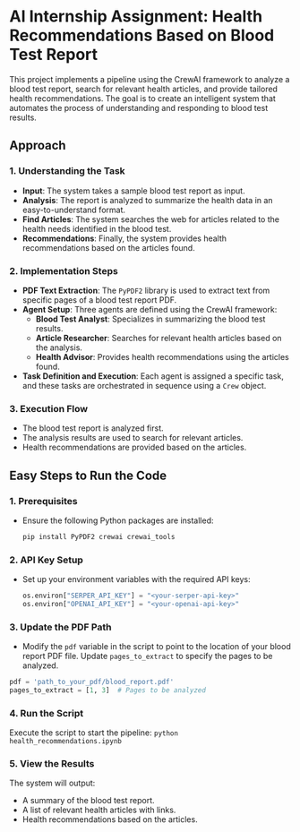 # AI Internship Assignment: Health Recommendations Based on Blood Test Report

This project implements a pipeline using the CrewAI framework to analyze a blood test report, search for relevant health articles, and provide tailored health recommendations. The goal is to create an intelligent system that automates the process of understanding and responding to blood test results.

## Approach

### 1. **Understanding the Task**
   - **Input**: The system takes a sample blood test report as input.
   - **Analysis**: The report is analyzed to summarize the health data in an easy-to-understand format.
   - **Find Articles**: The system searches the web for articles related to the health needs identified in the blood test.
   - **Recommendations**: Finally, the system provides health recommendations based on the articles found.

### 2. **Implementation Steps**
   - **PDF Text Extraction**: The `PyPDF2` library is used to extract text from specific pages of a blood test report PDF.
   - **Agent Setup**: Three agents are defined using the CrewAI framework:
     - **Blood Test Analyst**: Specializes in summarizing the blood test results.
     - **Article Researcher**: Searches for relevant health articles based on the analysis.
     - **Health Advisor**: Provides health recommendations using the articles found.
   - **Task Definition and Execution**: Each agent is assigned a specific task, and these tasks are orchestrated in sequence using a `Crew` object.

### 3. **Execution Flow**
   - The blood test report is analyzed first.
   - The analysis results are used to search for relevant articles.
   - Health recommendations are provided based on the articles.

## Easy Steps to Run the Code

### 1. **Prerequisites**
   - Ensure the following Python packages are installed:
     ```bash
     pip install PyPDF2 crewai crewai_tools
     ```

### 2. **API Key Setup**
   - Set up your environment variables with the required API keys:
     ```python
     os.environ["SERPER_API_KEY"] = "<your-serper-api-key>"
     os.environ["OPENAI_API_KEY"] = "<your-openai-api-key>"
     ```

### 3. **Update the PDF Path**
   - Modify the `pdf` variable in the script to point to the location of your blood report PDF file. Update `pages_to_extract` to specify the pages to be analyzed.

   ```python
   pdf = 'path_to_your_pdf/blood_report.pdf'
   pages_to_extract = [1, 3]  # Pages to be analyzed
   ```

### 4. **Run the Script**
Execute the script to start the pipeline:
    ```
    python health_recommendations.ipynb
    ```

### 5. **View the Results**
The system will output:
- A summary of the blood test report.
- A list of relevant health articles with links.
- Health recommendations based on the articles.
